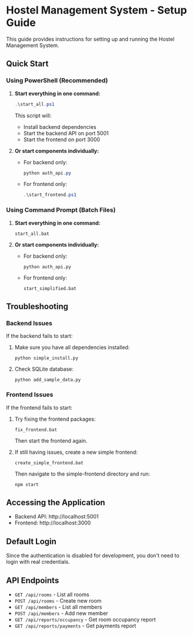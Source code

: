 # Hostel Management System - Setup Guide

This guide provides instructions for setting up and running the Hostel Management System.

## Quick Start

### Using PowerShell (Recommended)

1. **Start everything in one command:**
   ```powershell
   .\start_all.ps1
   ```
   This script will:
   - Install backend dependencies
   - Start the backend API on port 5001
   - Start the frontend on port 3000

2. **Or start components individually:**
   - For backend only:
     ```powershell
     python auth_api.py
     ```
   - For frontend only:
     ```powershell
     .\start_frontend.ps1
     ```

### Using Command Prompt (Batch Files)

1. **Start everything in one command:**
   ```
   start_all.bat
   ```

2. **Or start components individually:**
   - For backend only:
     ```
     python auth_api.py
     ```
   - For frontend only:
     ```
     start_simplified.bat
     ```

## Troubleshooting

### Backend Issues

If the backend fails to start:

1. Make sure you have all dependencies installed:
   ```
   python simple_install.py
   ```

2. Check SQLite database:
   ```
   python add_sample_data.py
   ```

### Frontend Issues

If the frontend fails to start:

1. Try fixing the frontend packages:
   ```
   fix_frontend.bat
   ```
   Then start the frontend again.

2. If still having issues, create a new simple frontend:
   ```
   create_simple_frontend.bat
   ```
   Then navigate to the simple-frontend directory and run:
   ```
   npm start
   ```

## Accessing the Application

- Backend API: http://localhost:5001
- Frontend: http://localhost:3000

## Default Login

Since the authentication is disabled for development, you don't need to login with real credentials.

## API Endpoints

- `GET /api/rooms` - List all rooms
- `POST /api/rooms` - Create new room
- `GET /api/members` - List all members
- `POST /api/members` - Add new member
- `GET /api/reports/occupancy` - Get room occupancy report
- `GET /api/reports/payments` - Get payments report 